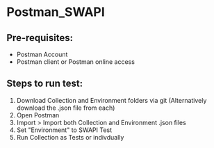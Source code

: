# Postman_SWAPI

## Pre-requisites:
- Postman Account
- Postman client or Postman online access

## Steps to run test:
1. Download Collection and Environment folders via git (Alternatively download the .json file from each)
2. Open Postman
3. Import > Import both Collection and Environment .json files
4. Set "Environment" to SWAPI Test
5. Run Collection as Tests or indivdually 

